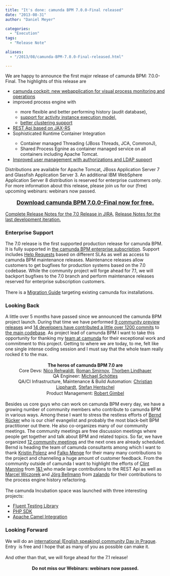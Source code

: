 ```yaml
---
title: "It's done: camunda BPM 7.0.0-Final released"
date: "2013-08-31"
author: "Daniel Meyer"

categories:
  - "Execution"
tags: 
  - "Release Note"

aliases:
  - "/2013/08/camunda-BPM-7.0.0-Final-released.html"

---
```


<div>
We are happy to announce the first major release of camunda BPM: 7.0.0-Final. The highlights of this release are
<br />
<ul>
<li><a href="http://docs.camunda.org/latest/guides/user-guide/#cockpit">camunda cockpit: new webapplication for visual process monitoring and operations</a></li>
<li>improved process engine with&nbsp;</li>
<ul>
<li>more flexible and better performing history (audit database),</li>
<li><a href="http://camundabpm.blogspot.de/2013/06/introducing-activity-instance-model-to.html">support for activity instance execution model,</a></li>
<li><a href="http://docs.camunda.org/latest/guides/user-guide/#process-engine-the-job-executor">better clustering support</a></li>
</ul>
<li><a href="http://docs.camunda.org/api-references/rest/">REST Api based on JAX-RS</a></li>
<li>Sophisticated Runtime Container Integration</li>
<ul>
<li>Container managed Threading (JBoss Threads, JCA, CommonJ),</li>
<li>Shared Process Egnine as container managed service on all containers including Apache Tomcat.</li>
</ul>
<li><a href="http://docs.camunda.org/latest/guides/user-guide/#admin-ldap-connection">Improved user management with authorizations and LDAP support</a></li>
<ul>
</ul>
</ul>
<div>
Distributions are available for Apache Tomcat, JBoss Application Server 7 and Glassfish Application Server 3. An additional IBM WebSphere Application Server 8 distribution is reserved for enterprise customers only. For more information about this release, please join us for our (free) upcoming webinars: webinars now passed.</div>
<div>
<div style="text-align: center;">
<br />
<a href="http://camunda.org/download/"><b><span style="font-size: large;">Download camunda BPM 7.0.0-Final now for free.</span></b></a></div>
<br /></div>
<div>
<a href="https://jira.camunda.com/secure/ReleaseNote.jspa?projectId=10230&amp;version=12315">Complete Release Notes for the 7.0 Release in JIRA</a>,&nbsp;<a href="https://jira.camunda.com/secure/ReleaseNote.jspa?projectId=10230&amp;version=12995">Release Notes for the last development iteration.</a></div>
<a name='more'></a><h3>
Enterprise Support</h3>
<div>
The 7.0 release is the first supported production release for camunda BPM. It is fully supported in <a href="http://camunda.com/bpm/enterprise/">the camunda BPM enterprise subscription</a>. Support includes <a href="http://camunda.com/bpm/enterprise/">Help Requests</a> based on different SLAs as well as access to camunda BPM maintenance releases. Maintenance releases allow customers to get bugfixes for production systems based on the 7.0 codebase. While the community project will forge ahead for 7.1, we will backport bugfixes to the 7.0 branch and perform maintenance releases reserved for enterprise subscription customers.<br />
<br />
There is a <a href="http://docs.camunda.org/latest/guides/migration-guide/">Migration Guide</a> targeting existing camunda fox installations.</div>
<h3>
Looking Back</h3>
A little over 5 months have passed since we announced the camunda BPM project launch. During that time we have performed <a href="http://camunda.org/download/previous/">9 community preview releases</a>&nbsp;and&nbsp;<a href="https://github.com/camunda/camunda-bpm-platform/compare/7.0.0-alpha1...7.0.0-Final">14 developers have contributed a little over 1200 commits</a>&nbsp;to <a href="https://github.com/camunda/camunda-bpm-platform">the main codebase</a>. As project lead of camunda BPM I want to take this opportunity for thanking my <a href="http://www.camunda.org/community/team.html">team at camunda</a> for their exceptional work and commitment to this project. Getting to where we are today, to me, felt like one single intense coding session and I must say that the whole team really rocked it to the max.<br />
<br />
<div style="text-align: center;">
<b>The heros of camunda BPM 7.0 are</b></div>
<div style="text-align: center;">
Core Devs: <a href="https://github.com/Nikku">Nico Rehwaldt</a>, <a href="https://github.com/romansmirnov">Roman Smirnov</a>, <a href="https://github.com/ThorbenLindhauer">Thorben Lindhauer</a></div>
<div style="text-align: center;">
QA Engineer: <a href="https://github.com/mschoe">Michael Schöttes</a></div>
<div style="text-align: center;">
QA/CI Infrastructure, Maintenance &amp; Build Automation: <a href="https://github.com/hawky-4s-">Christian Lipphardt</a>,<span style="font-family: inherit;">&nbsp;<span style="background-color: white; color: #333333; line-height: 20px;"><a href="https://github.com/shentschel">Stefan Hentschel</a></span></span></div>
<div style="text-align: center;">
Product Management: <a href="https://github.com/gimbel">Robert Gimbel</a></div>
<div style="text-align: left;">
<br /></div>
<div style="text-align: left;">
Besides us core guys who can work on camunda BPM every day, we have a growing number of community members who contribute to camunda BPM in various ways. Among these I want to stress the restless efforts of <a href="https://github.com/berndruecker">Bernd Rücker</a> who is our chief evangelist and probably the most black-belt BPM practitioner out there. He also co-organizes many of our community meetings. The community meetings are free discussion meetings where people get together and talk about BPM and related topics. So far, we have organized&nbsp;<a href="http://www.camunda.org/community/meetings.html">12 community meetings</a> and the next ones are already scheduled. Bernd is heading the team of camunda consultants among which I want to thank <a href="https://github.com/polenz/">Kristin Polenz</a> and <a href="https://github.com/falko">Falko Menge</a> for their many many contributions to the project and channeling a huge amount of customer feedback. From the community outside of camunda I want to highlight the efforts of&nbsp;<a href="https://github.com/clintmanning">Clint Manning</a>&nbsp;from <a href="http://www.1and1.com/">1&amp;1 </a>who made large contributions to the REST Api as well as <a href="https://github.com/marcel-wieczorek">Marcel Wiczorek</a> and <a href="https://github.com/jbellmann">Jörg Bellmann</a> from <a href="http://www.zalando.de/">zalando</a> for their contributions to the process engine history refactoring.</div>
<div style="text-align: left;">
<br /></div>
<div style="text-align: left;">
The camunda Incubation space was launched with three interesting projects:</div>
<ul>
<li><a href="https://github.com/camunda/camunda-bpm-fluent-testing">Fluent Testing Library</a></li>
<li><a href="http://camunda.github.io/camunda-bpm-php-sdk/">PHP SDK</a></li>
<li><a href="https://github.com/camunda/camunda-bpm-camel">Apache Camel Integration</a></li>
</ul>
<h3>
Looking Forward</h3>
We will do an <a href="http://network.camunda.org/meetings/10">international (English speaking) community Day in Prague</a>. Entry &nbsp;is free and I hope that as many of you as possible can make it.<br />
<br />
And other than that, we will forge ahead for the 7.1 release!<br />
<br />
<div style="text-align: center;">
<b>Do not miss our Webinars: webinars now passed.</b></div>
</div>